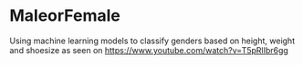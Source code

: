 # MaleorFemale
Using machine learning models to classify genders based on height, weight and shoesize as seen on https://www.youtube.com/watch?v=T5pRlIbr6gg
